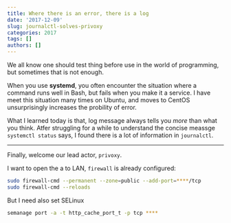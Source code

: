 ```yaml
---
title: Where there is an error, there is a log
date: '2017-12-09'
slug: journalctl-solves-privoxy
categories: 2017
tags: []
authors: []
---
```




We all know one should test thing before use in the world of programming, but sometimes that is not enough. 

When you use **systemd**, you often encounter the situation where a command runs well in Bash, but fails when you make it a service. I have meet this situation many times on Ubuntu, and moves to CentOS unsurprisingly increases the probility of error.

What I learned today is that, log message always tells you _more_ than what you think. Atfer struggling for a while to understand the concise meassge `systemctl status` says, I found there is a lot of information in `journalctl`.

--------------------

Finally, welcome our lead actor, `privoxy`. 

I want to open the a to LAN, `firewall` is already configured:

```bash
sudo firewall-cmd --permanent --zone=public --add-port=****/tcp
sudo firewall-cmd --reloads
```

But I need also set SELinux

```bash
semanage port -a -t http_cache_port_t -p tcp ****
```
